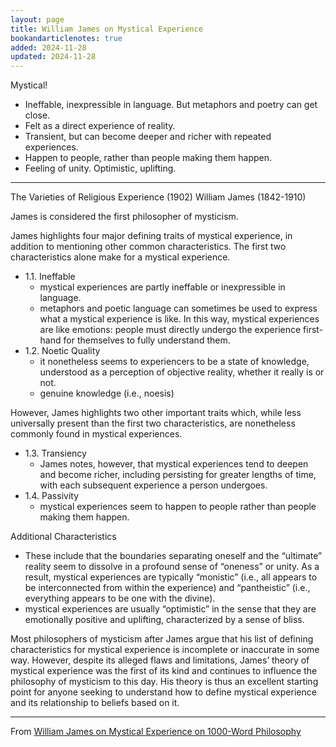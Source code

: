 ```yaml
---
layout: page
title: William James on Mystical Experience
bookandarticlenotes: true
added: 2024-11-28
updated: 2024-11-28
---
```


Mystical!

- Ineffable, inexpressible in language. But metaphors and poetry can get close.
- Felt as a direct experience of reality.
- Transient, but can become deeper and richer with repeated experiences.
- Happen to people, rather than people making them happen.
- Feeling of unity. Optimistic, uplifting.

---

The Varieties of Religious Experience (1902) William James (1842-1910)

James is considered the first philosopher of mysticism.

James highlights four major defining traits of mystical experience, in addition to mentioning other common characteristics. The first two characteristics alone make for a mystical experience.

- 1.1. Ineffable
    - mystical experiences are partly ineffable or inexpressible in language.
    - metaphors and poetic language can sometimes be used to express what a mystical experience is like. In this way, mystical experiences are like emotions: people must directly undergo the experience first-hand for themselves to fully understand them.
- 1.2. Noetic Quality
    - it nonetheless seems to experiencers to be a state of knowledge, understood as a perception of objective reality, whether it really is or not.
    - genuine knowledge (i.e., noesis)

However, James highlights two other important traits which, while less universally present than the first two characteristics, are nonetheless commonly found in mystical experiences.

- 1.3. Transiency
    - James notes, however, that mystical experiences tend to deepen and become richer, including persisting for greater lengths of time, with each subsequent experience a person undergoes.
- 1.4. Passivity
    - mystical experiences seem to happen to people rather than people making them happen.

Additional Characteristics

- These include that the boundaries separating oneself and the “ultimate” reality seem to dissolve in a profound sense of “oneness” or unity. As a result, mystical experiences are typically “monistic” (i.e., all appears to be interconnected from within the experience) and “pantheistic” (i.e., everything appears to be one with the divine).
- mystical experiences are usually “optimistic” in the sense that they are emotionally positive and uplifting, characterized by a sense of bliss.

Most philosophers of mysticism after James argue that his list of defining characteristics for mystical experience is incomplete or inaccurate in some way. However, despite its alleged flaws and limitations, James’ theory of mystical experience was the first of its kind and continues to influence the philosophy of mysticism to this day. His theory is thus an excellent starting point for anyone seeking to understand how to define mystical experience and its relationship to beliefs based on it.

---

From [William James on Mystical Experience on 1000-Word Philosophy](https://1000wordphilosophy.com/2024/11/21/james-mystical-experience/)